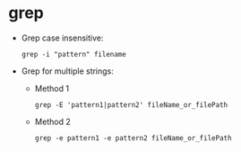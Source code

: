 # grep

* Grep case insensitive:

  ```text
  grep -i "pattern" filename
  ```

* Grep for multiple strings:
  * Method 1

    ```text
    grep -E 'pattern1|pattern2' fileName_or_filePath
    ```

  * Method 2

    ```text
    grep -e pattern1 -e pattern2 fileName_or_filePath
    ```
